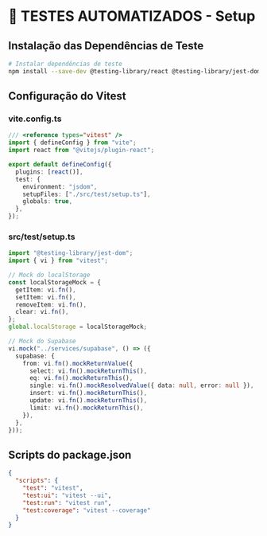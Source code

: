 # 🧪 TESTES AUTOMATIZADOS - Setup

## **Instalação das Dependências de Teste**

```bash
# Instalar dependências de teste
npm install --save-dev @testing-library/react @testing-library/jest-dom @testing-library/user-event jest jest-environment-jsdom @types/jest vitest @vitest/ui
```

## **Configuração do Vitest**

### **vite.config.ts**

```typescript
/// <reference types="vitest" />
import { defineConfig } from "vite";
import react from "@vitejs/plugin-react";

export default defineConfig({
  plugins: [react()],
  test: {
    environment: "jsdom",
    setupFiles: ["./src/test/setup.ts"],
    globals: true,
  },
});
```

### **src/test/setup.ts**

```typescript
import "@testing-library/jest-dom";
import { vi } from "vitest";

// Mock do localStorage
const localStorageMock = {
  getItem: vi.fn(),
  setItem: vi.fn(),
  removeItem: vi.fn(),
  clear: vi.fn(),
};
global.localStorage = localStorageMock;

// Mock do Supabase
vi.mock("../services/supabase", () => ({
  supabase: {
    from: vi.fn().mockReturnValue({
      select: vi.fn().mockReturnThis(),
      eq: vi.fn().mockReturnThis(),
      single: vi.fn().mockResolvedValue({ data: null, error: null }),
      insert: vi.fn().mockReturnThis(),
      update: vi.fn().mockReturnThis(),
      limit: vi.fn().mockReturnThis(),
    }),
  },
}));
```

## **Scripts do package.json**

```json
{
  "scripts": {
    "test": "vitest",
    "test:ui": "vitest --ui",
    "test:run": "vitest run",
    "test:coverage": "vitest --coverage"
  }
}
```

